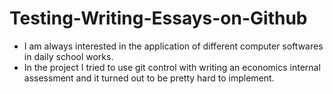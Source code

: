 # Testing-Writing-Essays-on-Github

* I am always interested in the application of different computer softwares in daily school works.
* In the project I tried to use git control with writing an economics internal assessment and it turned out to be pretty hard to implement.
